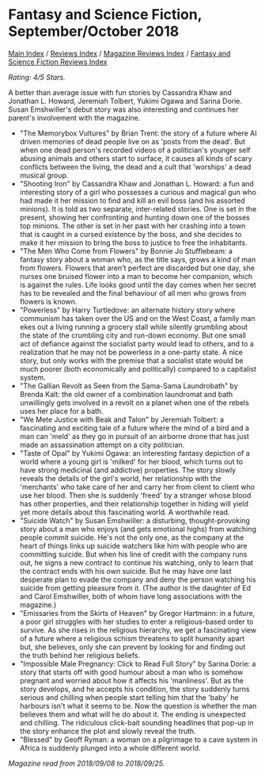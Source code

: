 # Fantasy and Science Fiction, September/October 2018

[Main Index](../../../README.md) / [Reviews Index](../../README.md) / [Magazine Reviews Index](../README.md) / [Fantasy and Science Fiction Reviews Index](README.md)

*Rating: 4/5 Stars.*

A better than average issue with fun stories by Cassandra Khaw and Jonathan L. Howard, Jeremiah Tolbert, Yukimi Ogawa and Sarina Dorie. Susan Emshwiller's debut story was also interesting and continues her parent's involvement with the magazine.

- "The Memorybox Vultures" by Brian Trent: the story of a future where AI driven memories of dead people live on as 'posts from the dead'. But when one dead person's recorded videos of a politician's younger self abusing animals and others start to surface, it causes all kinds of scary conflicts between the living, the dead and a cult that 'worships' a dead musical group.
- "Shooting Iron" by Cassandra Khaw and Jonathan L. Howard: a fun and interesting story of a girl who possesses a curious and magical gun who had made it her mission to find and kill an evil boss (and his assorted minions). It is told as two separate, inter-related stories. One is set in the present, showing her confronting and hunting down one of the bosses top minions. The other is set in her past with her crashing into a town that is caught in a cursed existence by the boss, and she decides to make it her mission to bring the boss to justice to free the inhabitants.
- "The Men Who Come from Flowers" by Bonnie Jo Stufflebeam: a fantasy story about a woman who, as the title says, grows a kind of man from flowers. Flowers that aren't perfect are discarded but one day, she nurses one bruised flower into a man to become her companion, which is against the rules. Life looks good until the day comes when her secret has to be revealed and the final behaviour of all men who grows from flowers is known.
- "Powerless" by Harry Turtledove: an alternate history story where communism has taken over the US and on the West Coast, a family man ekes out a living running a grocery stall while silently grumbling about the state of the crumbling city and run-down economy. But one small act of defiance against the socialist party would lead to others, and to a realization that he may not be powerless in a one-party state. A nice story, but only works with the premise that a socialist state would be much poorer (both economically and politically) compared to a capitalist system.
- "The Gallian Revolt as Seen from the Sama-Sama Laundrobath" by Brenda Kalt: the old owner of a combination laundromat and bath unwillingly gets involved in a revolt on a planet when one of the rebels uses her place for a bath.
- "We Mete Justice with Beak and Talon" by Jeremiah Tolbert: a fascinating and exciting tale of a future where the mind of a bird and a man can 'meld' as they go in pursuit of an airborne drone that has just made an assassination attempt on a city politician.
- "Taste of Opal" by Yukimi Ogawa: an interesting fantasy depiction of a world where a young girl is 'milked' for her blood, which turns out to have strong medicinal (and addictive) properties. The story slowly reveals the details of the girl's world, her relationship with the 'merchants' who take care of her and carry her from client to client who use her blood. Then she is suddenly 'freed' by a stranger whose blood has other properties, and their relationship together in hiding will yield yet more details about this fascinating world. A worthwhile read.
- "Suicide Watch" by Susan Emshwiller: a disturbing, thought-provoking story about a man who enjoys (and gets emotional highs) from watching people commit suicide. He's not the only one, as the company at the heart of things links up suicide watchers like him with people who are committing suicide. But when his line of credit with the company runs out, he signs a new contract to continue his watching, only to learn that the contract ends with his own suicide. But he may have one last desperate plan to evade the company and deny the person watching his suicide from getting pleasure from it. (The author is the daughter of Ed and Carol Emshwiller, both of whom have long associations with the magazine.)
- "Emissaries from the Skirts of Heaven" by Gregor Hartmann: in a future, a poor girl struggles with her studies to enter a religious-based order to survive. As she rises in the religious hierarchy, we get a fascinating view of a future where a religious schism threatens to split humanity apart but, she believes, only she can prevent by looking for and finding out the truth behind her religious beliefs.
- "Impossible Male Pregnancy: Click to Read Full Story" by Sarina Dorie: a story that starts off with good humour about a man who is somehow pregnant and worried about how it affects his 'manliness'. But as the story develops, and he accepts his condition, the story suddenly turns serious and chilling when people start telling him that the 'baby' he harbours isn't what it seems to be. Now the question is whether the man believes them and what will he do about it. The ending is unexpected and chilling. The ridiculous click-bait sounding headlines that pop-up in the story enhance the plot and slowly reveal the truth.
- "Blessed" by Geoff Ryman: a woman on a pilgrimage to a cave system in Africa is suddenly plunged into a whole different world.

*Magazine read from 2018/09/08 to 2018/09/25.*
